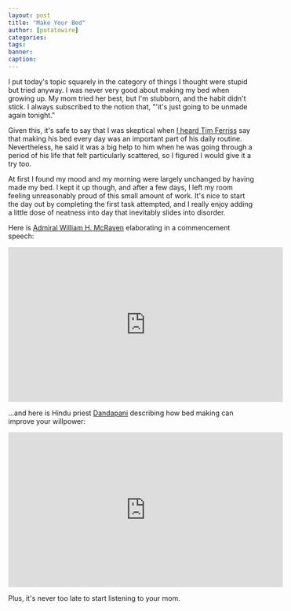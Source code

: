 ```yaml
---
layout: post
title: "Make Your Bed"
author: [potatowire]
categories: 
tags: 
banner: 
caption: 
---
```



I put today's topic squarely in the category of things I thought were stupid but tried anyway. I was never very good about making my bed when growing up. My mom tried her best, but I'm stubborn, and the habit didn't stick. I always subscribed to the notion that, "'it's just going to be unmade again tonight."

Given this, it's safe to say that I was skeptical when [I heard Tim Ferriss](http://pca.st/4sxY#t=382) say that making his bed every day was an important part of his daily routine. Nevertheless, he said it was a big help to him when he was going through a period of his life that felt particularly scattered, so I figured I would give it a try too.

At first I found my mood and my morning were largely unchanged by having made my bed. I kept it up though, and after a few days, I left my room feeling unreasonably proud of this small amount of work. It's nice to start the day out by completing the first task attempted, and I really enjoy adding a little dose of neatness into day that inevitably slides into disorder.

Here is [Admiral William H. McRaven](https://en.wikipedia.org/wiki/William_H._McRaven) elaborating in a commencement speech:

<iframe width="560" height="315" src="https://www.youtube.com/embed/jflUvxQLkgs" frameborder="0" allowfullscreen></iframe>

...and here is Hindu priest [Dandapani](https://dandapani.org/) describing how bed making can improve your willpower:

<iframe width="560" height="315" src="https://www.youtube.com/embed/lCYpJrfTi04?start=1583" frameborder="0" allowfullscreen></iframe>

Plus, it's never too late to start listening to your mom.
